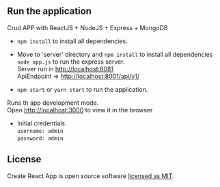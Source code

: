 ## Run the application
Crud APP with ReactJS + NodeJS + Express + MongoDB

* `npm install` to install all dependencies.
* Move to 'server' directory and 
 `npm install` to install all dependencies <br>
`node app.js` to run the express server.<br>
Server run in [http://localhost:8081](http://localhost:8001)<br>
ApiEndpoint => [http://localhost:8001/api/v1/](http://localhost:8001/api/v1/)

* `npm start` or `yarn start` to run the application.<br>

Runs th app development mode.<br>
Open [http://localhost:3000](http://localhost:3000) to view it in the browser

* Initial credentials<br>
`username: admin`<br>
`password: admin`


## License
Create React App is open source software [licensed as MIT](https://github.com/facebook/create-react-app/blob/master/LICENSE).